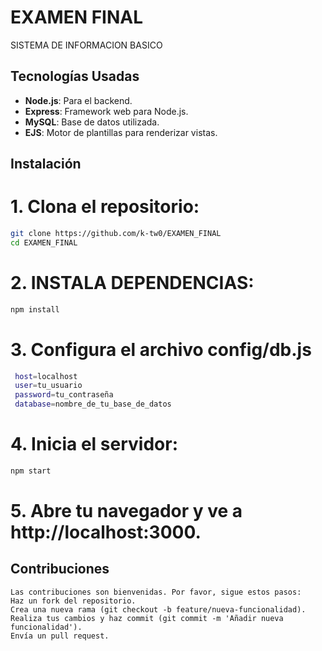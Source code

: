 # EXAMEN FINAL

SISTEMA DE INFORMACION BASICO

## Tecnologías Usadas
- **Node.js**: Para el backend.
- **Express**: Framework web para Node.js.
- **MySQL**: Base de datos utilizada.
- **EJS**: Motor de plantillas para renderizar vistas.

## Instalación

# 1. Clona el repositorio:
   ```bash
   git clone https://github.com/k-tw0/EXAMEN_FINAL
   cd EXAMEN_FINAL
   ```

# 2. INSTALA DEPENDENCIAS:
   ```bash
   npm install
   ```

# 3. Configura el archivo config/db.js
   
   ```bash
    host=localhost
    user=tu_usuario
    password=tu_contraseña
    database=nombre_de_tu_base_de_datos
   ```

# 4. Inicia el servidor:

   ```bash
   npm start
   ```
# 5. Abre tu navegador y ve a http://localhost:3000.
    
   ## Contribuciones
    Las contribuciones son bienvenidas. Por favor, sigue estos pasos:
    Haz un fork del repositorio.
    Crea una nueva rama (git checkout -b feature/nueva-funcionalidad).
    Realiza tus cambios y haz commit (git commit -m 'Añadir nueva funcionalidad').
    Envía un pull request.
